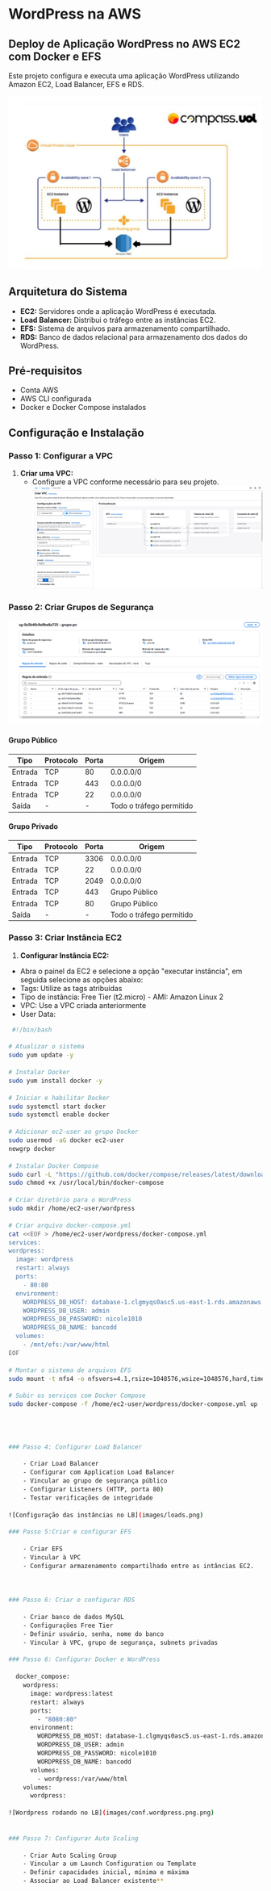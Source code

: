 # WordPress na AWS

## Deploy de Aplicação WordPress no AWS EC2 com Docker e EFS
Este projeto configura e executa uma aplicação WordPress utilizando Amazon EC2, Load Balancer, EFS e RDS.

![Diagrama da Arquitetura](images/estrutura.png)

## Arquitetura do Sistema

- **EC2:** Servidores onde a aplicação WordPress é executada.
- **Load Balancer:** Distribui o tráfego entre as instâncias EC2.
- **EFS:** Sistema de arquivos para armazenamento compartilhado.
- **RDS:** Banco de dados relacional para armazenamento dos dados do WordPress.

## Pré-requisitos

- Conta AWS
- AWS CLI configurada
- Docker e Docker Compose instalados

## Configuração e Instalação

### Passo 1: Configurar a VPC

1. **Criar uma VPC:**
   - Configure a VPC conforme necessário para seu projeto.
   ![Criação da VPC](images/vpc.png) 

### Passo 2: Criar Grupos de Segurança


![Configurando grupos de segurança](images/gs.png) 

#### Grupo Público

| Tipo    | Protocolo | Porta | Origem                   |
| ------- | --------- | ----- | ------------------------ |
| Entrada | TCP       | 80    | 0.0.0.0/0                |
| Entrada | TCP       | 443   | 0.0.0.0/0                |
| Entrada | TCP       | 22    | 0.0.0.0/0                |
| Saída   | -         | -     | Todo o tráfego permitido |

 #### Grupo Privado 
 | Tipo    | Protocolo | Porta | Origem                   |
 | ------- | --------- | ----- | ------------------------ |
 | Entrada | TCP       | 3306  | 0.0.0.0/0                |
 | Entrada | TCP       | 22    | 0.0.0.0/0                |
 | Entrada | TCP       | 2049  | 0.0.0.0/0                |
 | Entrada | TCP       | 443   | Grupo Público            |
 | Entrada | TCP       | 80    | Grupo Público            |
 | Saída   | -         | -     | Todo o tráfego permitido |

 ### Passo 3: Criar Instância EC2 
 
 1. **Configurar Instância EC2:** 
 - Abra o painel da EC2 e selecione a opção "executar instância", em seguida selecione as opções abaixo: 
 - Tags: Utilize as tags atribuídas
  - Tipo de instância: Free Tier (t2.micro) - AMI: Amazon Linux 2 
  - VPC: Use a VPC criada anteriormente 
  - User Data:
  ```bash
   #!/bin/bash 

# Atualizar o sistema
sudo yum update -y 

# Instalar Docker
sudo yum install docker -y

# Iniciar e habilitar Docker
sudo systemctl start docker
sudo systemctl enable docker

# Adicionar ec2-user ao grupo Docker
sudo usermod -aG docker ec2-user
newgrp docker

# Instalar Docker Compose
sudo curl -L "https://github.com/docker/compose/releases/latest/download/docker-compose-$(uname -s)-$(uname -m)" -o /usr/local/bin/docker-compose
sudo chmod +x /usr/local/bin/docker-compose

# Criar diretório para o WordPress
sudo mkdir /home/ec2-user/wordpress

# Criar arquivo docker-compose.yml
cat <<EOF > /home/ec2-user/wordpress/docker-compose.yml
services:
  wordpress:
    image: wordpress
    restart: always
    ports:
      - 80:80
    environment:
      WORDPRESS_DB_HOST: database-1.clgmyqs0asc5.us-east-1.rds.amazonaws.com:3306
      WORDPRESS_DB_USER: admin
      WORDPRESS_DB_PASSWORD: nicole1010
      WORDPRESS_DB_NAME: bancodd
    volumes:
      - /mnt/efs:/var/www/html
EOF

# Montar o sistema de arquivos EFS
sudo mount -t nfs4 -o nfsvers=4.1,rsize=1048576,wsize=1048576,hard,timeo=600,retrans=2,noresvport fs-053809c0e221c545b.efs.us-east-1.amazonaws.com:/ efs

# Subir os serviços com Docker Compose
sudo docker-compose -f /home/ec2-user/wordpress/docker-compose.yml up -d 




  ### Passo 4: Configurar Load Balancer

      - Criar Load Balancer
      - Configurar com Application Load Balancer
      - Vincular ao grupo de segurança público
      - Configurar Listeners (HTTP, porta 80)
      - Testar verificações de integridade

![Configuração das instâncias no LB](images/loads.png)

  ### Passo 5:Criar e configurar EFS
    
      - Criar EFS
      - Vincular à VPC
      - Configurar armazenamento compartilhado entre as intâncias EC2.



  ### Passo 6: Criar e configurar RDS
    
      - Criar banco de dados MySQL
      - Configurações Free Tier
      - Definir usuário, senha, nome do banco
      - Vincular à VPC, grupo de segurança, subnets privadas

  ### Passo 6: Configurar Docker e WordPress

    docker_compose:
      wordpress:
        image: wordpress:latest
        restart: always
        ports:
          - "8080:80"
        environment:
          WORDPRESS_DB_HOST: database-1.clgmyqs0asc5.us-east-1.rds.amazonaws.com:3306
          WORDPRESS_DB_USER: admin
          WORDPRESS_DB_PASSWORD: nicole1010
          WORDPRESS_DB_NAME: bancodd
        volumes:
          - wordpress:/var/www/html
      volumes:
        wordpress:

![Wordpress rodando no LB](images/conf.wordpress.png.png)


  ### Passo 7: Configurar Auto Scaling
    
      - Criar Auto Scaling Group
      - Vincular a um Launch Configuration ou Template
      - Definir capacidades inicial, mínima e máxima
      - Associar ao Load Balancer existente**